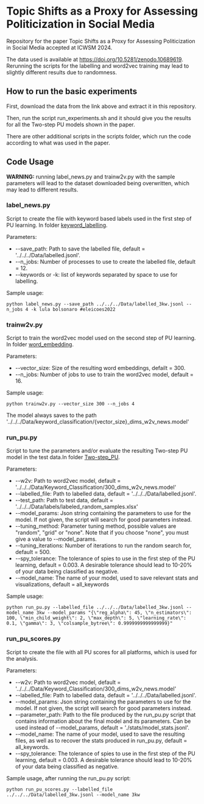 # Topic Shifts as a Proxy for Assessing Politicization in Social Media
Repository for the paper Topic Shifts as a Proxy for Assessing Politicization in Social Media accepted at ICWSM 2024.

The data used is available at https://doi.org/10.5281/zenodo.10689619. Rerunning the scripts for the labelling and word2vec training may lead to slightly different results due to randomness. 

## How to run the basic experiments

First, download the data from the link above and extract it in this repository.

Then, run the script run_experiments.sh and it should give you the results for all the Two-step PU models shown in the paper.

There are other additional scripts in the scripts folder, which run the code according to what was used in the paper.

## Code Usage

**WARNING:** running label_news.py and trainw2v.py with the sample parameters will lead to the dataset downloaded being overwritten, which may lead to different results.

### label_news.py
Script to create the file with keyword based labels used in the first step of PU learning.
In folder [keyword_labelling](Code/Models/keyword_labelling/).

Parameters:

- --save_path: Path to save the labelled file, default = '../../../Data/labelled.jsonl'.
- --n_jobs: Number of processes to use to create the labelled file, default = 12.
- --keywords or -k: list of keywords separated by space to use for labelling.

Sample usage:
```
python label_news.py --save_path ../../../Data/labelled_3kw.jsonl --n_jobs 4 -k lula bolsonaro #eleicoes2022
```

### trainw2v.py
Script to train the word2vec model used on the second step of PU learning. In folder [word_embedding](Code/Models/word_embedding/).

Parameters:

- --vector_size: Size of the resulting word embeddings, defailt = 300.
- --n_jobs: Number of jobs to use to train the word2vec model, default = 16.

Sample usage:
```
python trainw2v.py --vector_size 300 --n_jobs 4
```

The model always saves to the path '../../../Data/keyword_classification/{vector_size}_dims_w2v_news.model'

### run_pu.py
Script to tune the parameters and/or evaluate the resulting Two-step PU model in the test data.In folder [Two-step_PU](Code/Models/Two-step_PU/).

Parameters:

- --w2v: Path to word2vec model, default = '../../../Data/Keyword_Classification/300_dims_w2v_news.model'
- --labelled_file: Path to labelled data, default = '../../../Data/labelled.jsonl'.
- --test_path: Path to test data, default = '../../../Data/labels/labeled_random_samples.xlsx'
- --model_params: Json string containing the parameters to use for the model. If not given, the script will search for good parameters instead.
- --tuning_method: Parameter tuning method, possible values are "random", "grid" or "none". Note that if you choose "none", you must give a value to --model_params.
- --tuning_iterations: Number of iterations to run the random search for, default = 500.
- --spy_tolerance: The tolerance of spies to use in the first step of the PU learning, default = 0.003. A desirable tolerance should lead to 10-20% of your data being classified as negative.
- --model_name: The name of your model, used to save relevant stats and visualizations, default = all_keywords

Sample usage:
```
python run_pu.py --labelled_file ../../../Data/labelled_3kw.jsonl --model_name 3kw --model_params "{\"reg_alpha\": 45, \"n_estimators\": 100, \"min_child_weight\": 2, \"max_depth\": 5, \"learning_rate\": 0.1, \"gamma\": 3, \"colsample_bytree\": 0.9999999999999999}"
```

### run_pu_scores.py
Script to create the file with all PU scores for all platforms, which is used for the analysis.

Parameters:

- --w2v: Path to word2vec model, default = '../../../Data/Keyword_Classification/300_dims_w2v_news.model'
- --labelled_file: Path to labelled data, default = '../../../Data/labelled.jsonl'.
- --model_params: Json string containing the parameters to use for the model. If not given, the script will search for good parameters instead.
- --parameter_path: Path to the file produced by the run_pu.py script that contains information about the final model and its parameters. Can be used instead of --model_params, default = './stats/model_stats.jsonl'.
- --model_name: The name of your model, used to save the resulting files, as well as to recover the stats produced in run_pu.py, default = all_keywords.
- --spy_tolerance: The tolerance of spies to use in the first step of the PU learning, default = 0.003. A desirable tolerance should lead to 10-20% of your data being classified as negative.

Sample usage, after running the run_pu.py script:
```
python run_pu_scores.py --labelled_file ../../../Data/labelled_3kw.jsonl --model_name 3kw
```
